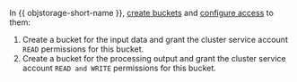 In {{ objstorage-short-name }}, [create buckets](../../../storage/operations/buckets/create) and [configure access](../../../storage/operations/buckets/edit-acl) to them:

1. Create a bucket for the input data and grant the cluster service account `READ` permissions for this bucket.
1. Create a bucket for the processing output and grant the cluster service account `READ and WRITE` permissions for this bucket.
